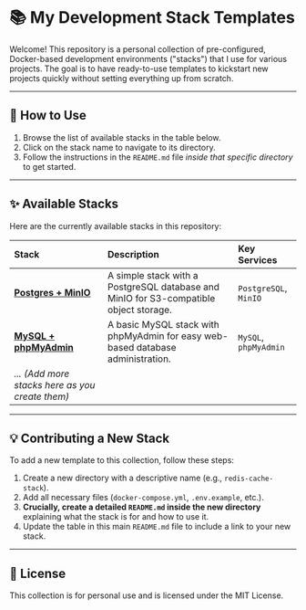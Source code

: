 # 📚 My Development Stack Templates

Welcome! This repository is a personal collection of pre-configured, Docker-based development environments ("stacks") that I use for various projects. The goal is to have ready-to-use templates to kickstart new projects quickly without setting everything up from scratch.



---
## 📂 How to Use

1.  Browse the list of available stacks in the table below.
2.  Click on the stack name to navigate to its directory.
3.  Follow the instructions in the `README.md` file *inside that specific directory* to get started.

---
## ✨ Available Stacks

Here are the currently available stacks in this repository:

| Stack | Description | Key Services |
| :--- | :--- | :--- |
| **[Postgres + MinIO](./postgres-minio/)** | A simple stack with a PostgreSQL database and MinIO for S3-compatible object storage. | `PostgreSQL`, `MinIO` |
| **[MySQL + phpMyAdmin](./mysql-phpmyadmin/)** | A basic MySQL stack with phpMyAdmin for easy web-based database administration. | `MySQL`, `phpMyAdmin` |
| *... (Add more stacks here as you create them)* | | |

---
## 💡 Contributing a New Stack

To add a new template to this collection, follow these steps:

1.  Create a new directory with a descriptive name (e.g., `redis-cache-stack`).
2.  Add all necessary files (`docker-compose.yml`, `.env.example`, etc.).
3.  **Crucially, create a detailed `README.md` inside the new directory** explaining what the stack is for and how to use it.
4.  Update the table in this main `README.md` file to include a link to your new stack.

---
## 📄 License

This collection is for personal use and is licensed under the MIT License.
